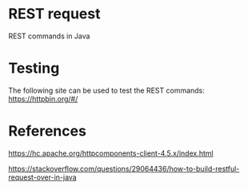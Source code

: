 # REST request

REST commands in Java

# Testing
The following site can be used to test the REST commands: https://httpbin.org/#/

# References
https://hc.apache.org/httpcomponents-client-4.5.x/index.html

https://stackoverflow.com/questions/29064436/how-to-build-restful-request-over-in-java